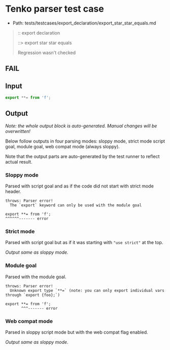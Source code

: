 # Tenko parser test case

- Path: tests/testcases/export_declaration/export_star_star_equals.md

> :: export declaration
>
> ::> export star star equals
>
> Regression wasn't checked

## FAIL

## Input

`````js
export **= from 'f';
`````

## Output

_Note: the whole output block is auto-generated. Manual changes will be overwritten!_

Below follow outputs in four parsing modes: sloppy mode, strict mode script goal, module goal, web compat mode (always sloppy).

Note that the output parts are auto-generated by the test runner to reflect actual result.

### Sloppy mode

Parsed with script goal and as if the code did not start with strict mode header.

`````
throws: Parser error!
  The `export` keyword can only be used with the module goal

export **= from 'f';
^^^^^^------- error
`````

### Strict mode

Parsed with script goal but as if it was starting with `"use strict"` at the top.

_Output same as sloppy mode._

### Module goal

Parsed with the module goal.

`````
throws: Parser error!
  Unknown export type `**=` (note: you can only export individual vars through `export {foo};`)

export **= from 'f';
       ^^^------- error
`````


### Web compat mode

Parsed in sloppy script mode but with the web compat flag enabled.

_Output same as sloppy mode._
